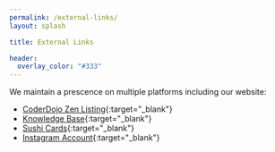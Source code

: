 ```yaml
---
permalink: /external-links/
layout: splash

title: External Links

header:
  overlay_color: "#333"
---
```


We maintain a prescence on multiple platforms including our website:
- [CoderDojo Zen Listing](https://zen.coderdojo.com/dojos/us/south-brunswick-township-nj/south-brunswick-nj-sbpl){:target="_blank"}
- [Knowledge Base](https://sbdojo.gitbook.io/knowledge-base){:target="_blank"}
- [Sushi Cards](https://sbdojo.gitbook.io/sushi-cards){:target="_blank"}
- [Instagram Account](https://instagram.com/sb.coderdojo){:target="_blank"}